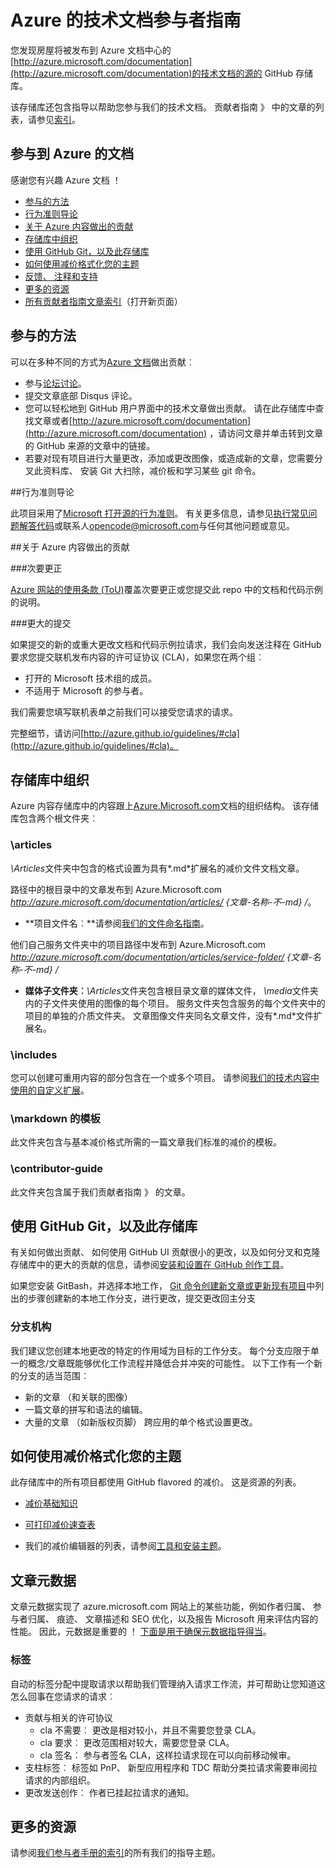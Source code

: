 # <a name="azure-technical-documentation-contributor-guide"></a>Azure 的技术文档参与者指南

您发现房屋将被发布到 Azure 文档中心的[http://azure.microsoft.com/documentation](http://azure.microsoft.com/documentation)的技术文档的源的 GitHub 存储库。

该存储库还包含指导以帮助您参与我们的技术文档。  贡献者指南 》 中的文章的列表，请参见[索引](https://github.com/Azure/azure-content/blob/master/contributor-guide/contributor-guide-index.md)。

## <a name="contribute-to-azure-documentation"></a>参与到 Azure 的文档

感谢您有兴趣 Azure 文档 ！

* [参与的方法](#ways-to-contribute)
* [行为准则导论](#code-of-conduct)
* [关于 Azure 内容做出的贡献](#about-your-contributions-to-azure-content)
* [存储库中组织](#repository-organization)
* [使用 GitHub Git，以及此存储库](#use-github-git-and-this-repository)
* [如何使用减价格式化您的主题](#how-to-use-markdown-to-format-your-topic)
* [反馈、 注释和支持](./contributor-guide/feedback-and-comments.md)
* [更多的资源](#more-resources)
* [所有贡献者指南文章索引](./contributor-guide/contributor-guide-index.md)（打开新页面）

## <a name="ways-to-contribute"></a>参与的方法 

可以在多种不同的方式为[Azure 文档](http://azure.microsoft.com/documentation/)做出贡献︰

* 参与[论坛讨论](http://social.msdn.microsoft.com/Forums/windowsazure/home)。
* 提交文章底部 Disqus 评论。
* 您可以轻松地到 GitHub 用户界面中的技术文章做出贡献。 请在此存储库中查找文章或者[http://azure.microsoft.com/documentation](http://azure.microsoft.com/documentation) ，请访问文章并单击转到文章的 GitHub 来源的文章中的链接。
* 若要对现有项目进行大量更改，添加或更改图像，或造成新的文章，您需要分叉此资料库、 安装 Git 大扫除，减价板和学习某些 git 命令。

##<a name="code-of-conduct"></a>行为准则导论

此项目采用了[Microsoft 打开源的行为准则](https://opensource.microsoft.com/codeofconduct/)。 有关更多信息，请参见[执行常见问题解答代码](https://opensource.microsoft.com/codeofconduct/faq/)或联系人[opencode@microsoft.com](mailto:opencode@microsoft.com)与任何其他问题或意见。

##<a name="about-your-contributions-to-azure-content"></a>关于 Azure 内容做出的贡献

###<a name="minor-corrections"></a>次要更正

[Azure 网站的使用条款 (ToU)](http://azure.microsoft.com/support/legal/website-terms-of-use/)覆盖次要更正或您提交此 repo 中的文档和代码示例的说明。


###<a name="larger-submissions"></a>更大的提交

如果提交的新的或重大更改文档和代码示例拉请求，我们会向发送注释在 GitHub 要求您提交联机发布内容的许可证协议 (CLA)，如果您在两个组︰

* 打开的 Microsoft 技术组的成员。
* 不适用于 Microsoft 的参与者。

我们需要您填写联机表单之前我们可以接受您请求的请求。

完整细节，请访问[http://azure.github.io/guidelines/#cla](http://azure.github.io/guidelines/#cla)。

## <a name="repository-organization"></a>存储库中组织

Azure 内容存储库中的内容跟上[Azure.Microsoft.com](http://azure.microsoft.com)文档的组织结构。 该存储库包含两个根文件夹︰

### <a name="articles"></a>\articles

*\Articles*文件夹中包含的格式设置为具有*.md*扩展名的减价文件文档文章。

路径中的根目录中的文章发布到 Azure.Microsoft.com *http://azure.microsoft.com/documentation/articles/ {文章-名称-不-md} /*。

* **项目文件名︰**请参阅[我们的文件命名指南](./contributor-guide/file-names-and-locations.md)。

他们自己服务文件夹中的项目路径中发布到 Azure.Microsoft.com *http://azure.microsoft.com/documentation/articles/service-folder/ {文章-名称-不-md} /*

* **媒体子文件夹︰***\Articles*文件夹包含根目录文章的媒体文件， *\media*文件夹内的子文件夹使用的图像的每个项目。  服务文件夹包含服务的每个文件夹中的项目的单独的介质文件夹。 文章图像文件夹同名文章文件，没有*.md*文件扩展名。

### <a name="includes"></a>\includes

您可以创建可重用内容的部分包含在一个或多个项目。 请参阅[我们的技术内容中使用的自定义扩展](./contributor-guide/custom-markdown-extensions.md)。

### <a name="markdown-templates"></a>\markdown 的模板

此文件夹包含与基本减价格式所需的一篇文章我们标准的减价的模板。

### <a name="contributor-guide"></a>\contributor-guide

此文件夹包含属于我们贡献者指南 》 的文章。  

## <a name="use-github-git-and-this-repository"></a>使用 GitHub Git，以及此存储库

有关如何做出贡献、 如何使用 GitHub UI 贡献很小的更改，以及如何分叉和克隆存储库中的更大的贡献的信息，请参阅[安装和设置在 GitHub 创作工具](./contributor-guide/tools-and-setup.md)。

如果您安装 GitBash，并选择本地工作， [Git 命令创建新文章或更新现有项目](./contributor-guide/git-commands-for-master.md)中列出的步骤创建新的本地工作分支，进行更改，提交更改回主分支

### <a name="branches"></a>分支机构

我们建议您创建本地更改的特定的作用域为目标的工作分支。 每个分支应限于单一的概念/文章既能够优化工作流程并降低合并冲突的可能性。  以下工作有一个新的分支的适当范围︰

* 新的文章 （和关联的图像）
* 一篇文章的拼写和语法的编辑。
* 大量的文章 （如新版权页脚） 跨应用的单个格式设置更改。

## <a name="how-to-use-markdown-to-format-your-topic"></a>如何使用减价格式化您的主题

此存储库中的所有项目都使用 GitHub flavored 的减价。  这是资源的列表。

- [减价基础知识](https://help.github.com/articles/markdown-basics/)

- [可打印减价速查表](./contributor-guide/media/documents/markdown-cheatsheet.pdf?raw=true)

- 我们的减价编辑器的列表，请参阅[工具和安装主题](./contributor-guide/tools-and-setup.md#install-a-markdown-editor)。

## <a name="article-metadata"></a>文章元数据

文章元数据实现了 azure.microsoft.com 网站上的某些功能，例如作者归属、 参与者归属、 痕迹、 文章描述和 SEO 优化，以及报告 Microsoft 用来评估内容的性能。 因此，元数据是重要的 ！ [下面是用于确保元数据指导得当](./contributor-guide/article-metadata.md)。

### <a name="labels"></a>标签

自动的标签分配中提取请求以帮助我们管理纳入请求工作流，并可帮助让您知道这怎么回事在您请求的请求︰

* 贡献与相关的许可协议
    * cla 不需要︰ 更改是相对较小，并且不需要您登录 CLA。
    * cla 要求︰ 更改范围相对较大，需要您登录 CLA。
    * cla 签名︰ 参与者签名 CLA，这样拉请求现在可以向前移动候审。
* 支柱标签︰ 标签如 PnP、 新型应用程序和 TDC 帮助分类拉请求需要审阅拉请求的内部组织。
* 更改发送创作︰ 作者已挂起拉请求的通知。

## <a name="more-resources"></a>更多的资源

请参阅[我们参与者手册的索引](./contributor-guide/contributor-guide-index.md)的所有我们的指导主题。
